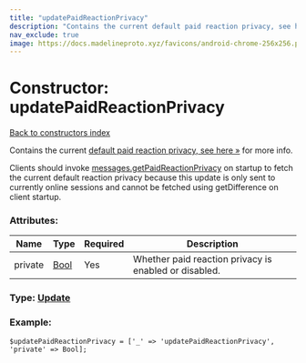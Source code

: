 ```yaml
---
title: "updatePaidReactionPrivacy"
description: "Contains the current default paid reaction privacy, see here » for more info."
nav_exclude: true
image: https://docs.madelineproto.xyz/favicons/android-chrome-256x256.png
---
```

# Constructor: updatePaidReactionPrivacy  
[Back to constructors index](/API_docs/constructors/index.html)



Contains the current [default paid reaction privacy, see here »](https://core.telegram.org/api/reactions#paid-reactions) for more info.

Clients should invoke [messages.getPaidReactionPrivacy](../methods/messages.getPaidReactionPrivacy.html) on startup to fetch the current default reaction privacy because this update is only sent to currently online sessions and cannot be fetched using getDifference on client startup.

### Attributes:

| Name     |    Type       | Required | Description |
|----------|---------------|----------|-------------|
|private|[Bool](/API_docs/types/Bool.html) | Yes|Whether paid reaction privacy is enabled or disabled.|



### Type: [Update](/API_docs/types/Update.html)


### Example:

```
$updatePaidReactionPrivacy = ['_' => 'updatePaidReactionPrivacy', 'private' => Bool];
```  

